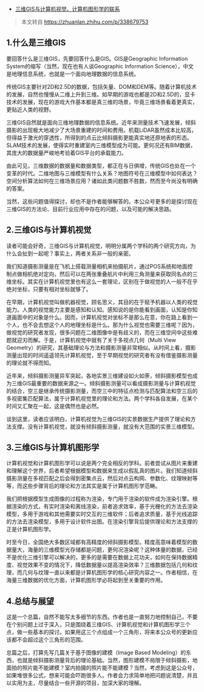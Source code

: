 - [三维GIS与计算机视觉、计算机图形学的联系](https://www.cnblogs.com/hustshu/p/14757284.html)

> 本文转自 https://zhuanlan.zhihu.com/p/338679753

## 1.什么是三维GIS

要回答什么是三维GIS，先要回答什么是GIS。GIS是Geographic Information System的缩写（当然，现在也有人谈Geographic Information Science），中文是地理信息系统，也就是一个面向地理数据的信息系统。

传统GIS主要针对2D和2.5D的数据，包括矢量、DOM和DEM等。随着计算机技术的发展，自然也慢慢从二维上升到三维。如早期的游戏也都是2D和2.5D的，显卡技术的发展，现在的游戏大作基本都是真三维的场景，毕竟三维场景看着更真实，更贴近人类的视野。

三维GIS自然就是面向三维地理数据的信息系统。近年来测量技术飞速发展，倾斜摄影的出现极大地减少了大场景重建的时间和费用。机载LiDAR虽然成本比较高，但得益于激光的穿透性，所得到的点云比倾斜摄影更能真实地还原地表的形态。SLAM技术的发展，使得实时重建室内三维模型成为可能。更何况还有BIM数据，其庞大的数据量严峻地考验着GIS平台的承载能力。

由此可见，三维数据的数据量和数据类型，都正在与日俱增，传统GIS也处在一个变革的时代。二维地图与三维模型有什么关系？地图符号在三维模型中如何表达？空间分析算法如何在三维场景应用？诸如此类问题数不胜数，然而至今尚没有明确的答案。

当然，这些问题值得探讨，却也不是作者能够解答的。本公众号更多的是探讨现在三维GIS的方法论、目前行业应用中存在的问题，以及可能的解决思路。

## 2.三维GIS与计算机视觉

读者可能会好奇，三维GIS与计算机视觉，明明分属两个学科的两个研究方向，为什么会扯到一起呢？事实上，两者关系非一般的亲密。

我们知道摄影测量是在飞机上搭载测量相机来拍摄航片，通过POS系统和地面控制点做相机绝对定向，然后可以在两张重叠航片中利用三角测量来获取同名点的三维坐标。其实在计算机视觉里也有这么一套理论，区别在于做视觉的人一般不在乎绝对坐标，只要有相对坐标就够了。

在早期，计算机视觉叫做机器视觉，顾名思义，其目的在于赋予机器以人类的视觉能力。人类的视觉能力主要是感知和认知。感知说的是你能看到画面，认知是你知道画面中的对象是什么。因而，计算机视觉对坐标不是那么在意，你在路上看到一个人，也不会去想这个人的地理坐标是什么。那为什么视觉也需要三维呢？因为，做视觉的研究者发现，很多问题在二维图像中是有歧义的，而在三维空间中这些难题就迎刃而解。于是，计算机视觉中就有了关于多视点几何（Multi View Geometry）的研究，其基础理论与方法和摄影测量非常相似。从时间上看，摄影测量出现的时间遥遥领先计算机视觉，至于早期视觉的研究者有没有借鉴摄影测量的理论就不得而知。

近年来，倾斜摄影测量异军突起，各地实景三维建设如火如荼，倾斜摄影模型也成为三维GIS最重要的数据来源之一。倾斜摄影测量可以看成摄影测量与计算机视觉的结合，空三是继承传统摄影测量，而空三中的特征点检测与匹配算法和空三后的多视密集匹配算法，属于计算机视觉里的理论和方法。两个学科各自发展，在某个时间又汇聚在一起，这是偶然也是必然。

谈到这里，读者应该明白，计算机视觉为三维GIS的实景数据生产提供了理论和方法支撑。没有计算机视觉，就没有倾斜摄影测量，就没有大范围的实景三维模型。

## 3.三维GIS与计算机图形学

计算机视觉和计算机图形学可以说是两个完全相反的学科。前者尝试从图片来重建和理解这个世界，后者希望根据模型和数据来生成以假乱真的图片。我们知道倾斜摄影测量在多视匹配之后会得到密集点云，然后对点云构网、参数化、纹理映射等等，而这些步骤背后的理论和方法其实是属于计算机图形学范畴。

我们把根据模型生成图像的过程称为渲染，专门用于渲染的软件成为渲染引擎。根据渲染的方式，有实时渲染和离线渲染，前者追求效率，基于光栅化的方法去渲染模型，多用于游戏和其他需要实时交互的三维软件；后者追求质量，基于光线追踪的方法去渲染模型，多用于设计软件出图。在渲染引擎背后提供理论和方法支撑的正是计算机图形学。

时至今日，全国绝大多数区域都有高精度的倾斜摄影模型。精度高意味着模型的数据量大，海量的三维模型光存储都是问题，更何况渲染呢？这种体量的数据，已经不是优化三维引擎可以解决的，更多的是需要在数据上花功夫，如何在保持数据精度、视觉效果不变的情况下，降低数据量以提高渲染效率？三维数据包括几何和纹理，而几何与纹理一直以来都是计算机图形学的核心研究内容之一。作者相信，在海量三维数据的优化方面，计算机图形学必将起到至关重要的作用。

## 4.总结与展望

这是一个总篇，自然不能写太多细节的东西。作者也是一直努力地控制自己，不要在个别问题上过于深入，只是围绕着三维GIS、计算机视觉和计算机图形学三个点，做一些基本的探讨。如果用这三个点组成一个三角形，将来本公众号的更新应该都不会超过这个三角形的范围。

总篇之后，打算先写几篇关于基于图像的建模（Image Based Modeling）的东西，也就是倾斜摄影测量背后的理论基础。当然，图形建模不局限于倾斜摄影，地面拍的照片能不能建模？室内拍摄的照片能不能建模？当然，考虑到这是公众号，如果堆很多公式，想来可能会吓跑很多人。作者会力求简单地把问题说清楚，并且以实用为主，尽量结合一些开源的项目，加深大家的理解。